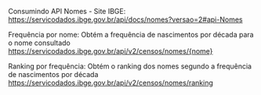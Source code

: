 Consumindo API Nomes - Site IBGE:
https://servicodados.ibge.gov.br/api/docs/nomes?versao=2#api-Nomes

Frequência por nome:
Obtém a frequência de nascimentos por década para o nome consultado
https://servicodados.ibge.gov.br/api/v2/censos/nomes/{nome}

Ranking por frequência:
Obtém o ranking dos nomes segundo a frequência de nascimentos por década
https://servicodados.ibge.gov.br/api/v2/censos/nomes/ranking
